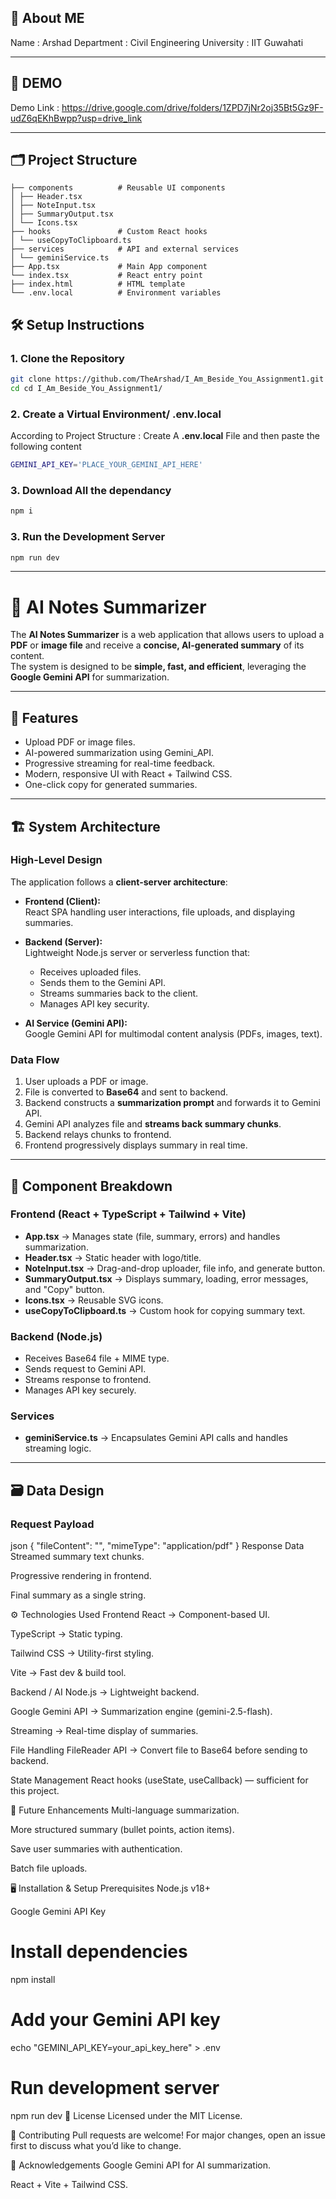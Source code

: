 ## 🚀 About ME
Name : Arshad
Department : Civil Engineering
University : IIT Guwahati

---

## 🚀 DEMO
Demo Link : https://drive.google.com/drive/folders/1ZPD7jNr2oj35Bt5Gz9F-udZ6qEKhBwpp?usp=drive_link

---

## 🗂️ Project Structure
```
├── components          # Reusable UI components
│ ├── Header.tsx
│ ├── NoteInput.tsx
│ ├── SummaryOutput.tsx
│ └── Icons.tsx
├── hooks               # Custom React hooks
│ └── useCopyToClipboard.ts
├── services            # API and external services
│ └── geminiService.ts
├── App.tsx             # Main App component
└── index.tsx           # React entry point
├── index.html          # HTML template
└── .env.local          # Environment variables
```

## 🛠️ Setup Instructions 

### 1. Clone the Repository

```bash
git clone https://github.com/TheArshad/I_Am_Beside_You_Assignment1.git
cd cd I_Am_Beside_You_Assignment1/
```

### 2. Create a Virtual Environment/ **.env.local**

According to Project Structure : Create A   **.env.local**   File and then paste the following content 
```bash
GEMINI_API_KEY='PLACE_YOUR_GEMINI_API_HERE'
```

### 3. Download All the dependancy 

```bash
npm i
```

### 3. Run the Development Server

```bash
npm run dev
```
---

# 📄 AI Notes Summarizer

The **AI Notes Summarizer** is a web application that allows users to upload a **PDF** or **image file** and receive a **concise, AI-generated summary** of its content.  
The system is designed to be **simple, fast, and efficient**, leveraging the **Google Gemini API** for summarization.

---

## 🚀 Features
- Upload PDF or image files.
- AI-powered summarization using Gemini_API.
- Progressive streaming for real-time feedback.
- Modern, responsive UI with React + Tailwind CSS.
- One-click copy for generated summaries.

---

## 🏗️ System Architecture

### High-Level Design
The application follows a **client-server architecture**:

- **Frontend (Client):**  
  React SPA handling user interactions, file uploads, and displaying summaries.

- **Backend (Server):**  
  Lightweight Node.js server or serverless function that:
  - Receives uploaded files.  
  - Sends them to the Gemini API.  
  - Streams summaries back to the client.  
  - Manages API key security.  

- **AI Service (Gemini API):**  
  Google Gemini API for multimodal content analysis (PDFs, images, text).

### Data Flow
1. User uploads a PDF or image.  
2. File is converted to **Base64** and sent to backend.  
3. Backend constructs a **summarization prompt** and forwards it to Gemini API.  
4. Gemini API analyzes file and **streams back summary chunks**.  
5. Backend relays chunks to frontend.  
6. Frontend progressively displays summary in real time.  

---

## 🔧 Component Breakdown

### Frontend (React + TypeScript + Tailwind + Vite)
- **App.tsx** → Manages state (file, summary, errors) and handles summarization.  
- **Header.tsx** → Static header with logo/title.  
- **NoteInput.tsx** → Drag-and-drop uploader, file info, and generate button.  
- **SummaryOutput.tsx** → Displays summary, loading, error messages, and "Copy" button.  
- **Icons.tsx** → Reusable SVG icons.  
- **useCopyToClipboard.ts** → Custom hook for copying summary text.  

### Backend (Node.js)
- Receives Base64 file + MIME type.  
- Sends request to Gemini API.  
- Streams response to frontend.  
- Manages API key securely.  

### Services
- **geminiService.ts** → Encapsulates Gemini API calls and handles streaming logic.  

---

## 🗃️ Data Design

### Request Payload
json
{
  "fileContent": "<Base64 string>",
  "mimeType": "application/pdf"
}
Response Data
Streamed summary text chunks.

Progressive rendering in frontend.

Final summary as a single string.

⚙️ Technologies Used
Frontend
React → Component-based UI.

TypeScript → Static typing.

Tailwind CSS → Utility-first styling.

Vite → Fast dev & build tool.

Backend / AI
Node.js → Lightweight backend.

Google Gemini API → Summarization engine (gemini-2.5-flash).

Streaming → Real-time display of summaries.

File Handling
FileReader API → Convert file to Base64 before sending to backend.

State Management
React hooks (useState, useCallback) — sufficient for this project.

📌 Future Enhancements
Multi-language summarization.

More structured summary (bullet points, action items).

Save user summaries with authentication.

Batch file uploads.

🖥️ Installation & Setup
Prerequisites
Node.js v18+

Google Gemini API Key


# Install dependencies
npm install

# Add your Gemini API key
echo "GEMINI_API_KEY=your_api_key_here" > .env

# Run development server
npm run dev
📜 License
Licensed under the MIT License.

🤝 Contributing
Pull requests are welcome!
For major changes, open an issue first to discuss what you’d like to change.

🌟 Acknowledgements
Google Gemini API for AI summarization.

React + Vite + Tailwind CSS.
